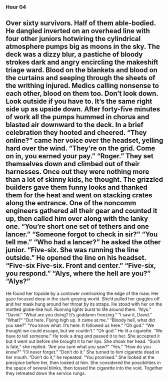 ### Hour 04
Over sixty survivors. Half of them able-bodied.
He dangled inverted on an overhead line with four other juniors hotwiring the cylindrical atmosphere pumps big as moons in the sky. The deck was a dizzy blur, a pastiche of bloody strokes dark and angry encircling the makeshift triage ward. Blood on the blankets and blood on the curtains and seeping through the sheets of the writhing injured. Medics calling nonsense to each other, blood on them too. Don’t look down. Look outside if you have to. It’s the same right side up as upside down. 
After forty-five minutes of work all the pumps hummed in chorus and blasted air downward to the deck. In a brief celebration they hooted and cheered.
“They online?” came her voice over the headset, yelling hard over the wind.
“They’re on the grid. Come on in, you earned your pay.”
“Roger.”
They set themselves down and climbed out of their harnesses. Once out they were nothing more than a lot of skinny kids, he thought. The grizzled builders gave them funny looks and thanked them for the heat and went on stacking crates along the entrance. 
One of the noncomm engineers gathered all their gear and counted it up, then called him over along with the lanky one.
“You’re short one set of tethers and one lancer.”
“Someone forgot to check in sir?”
“You tell me.”
“Who had a lancer?” he asked the other junior.
“Five-six. She was running the line outside.”
He opened the line on his headset. “Five-six Five-six. Front and center.”
“Five-six, you respond.”
“Alys, where the hell are you?”
“Alys?”
---- 
He found her topside by a contower overlooking the edge of the maw. Her gaze focused deep in the stark greying world. She’d pulled her goggles off and her mask hung around her throat by its straps. He stood with her on the mottled globe-like hull. Running lights burst to life around them.
“Alys.”
“David.”
“What are you doing? It’s goddamn freezing.”
“I saw it, David.”
“What?”
“Out here. Flying high up. It came at me.”
“Bloody hell, what did you see?”
“You know what. It’s here. It followed us here.”
“Oh god.”
“We thought we could escape, but we couldn’t.”
“Oh god.”
He lit a cigarette.
“We have to tell someone.” He took a drag and passed it to her.
She accepted it but it went out before she brought it to her lips. She shook her head. 
“Such is fate,” she replied.
“Are you sure what you saw?”
“Yes.”
“How do you know?”
“I’ll never forget.”
“Don’t do it.”
She turned to him cigarette dead in her mouth.
“Don’t do it,” he repeated. “You promised.”
She looked at the precipice before her, then looked at him. She considered the possibilities in the space of several blinks, then tossed the cigarette into the void. Together they retreated down the service rungs.